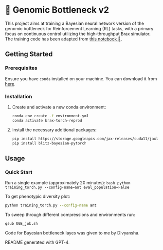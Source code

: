 # 🧬 Genomic Bottleneck v2

This project aims at training a Bayesian neural network version of the genomic bottleneck for Reinforcement Learning (RL) tasks, with a primary focus on continuous control utilizing the high-throughput Brax simulator. The training code has been adapted from [this notebook 🔗](https://github.com/google/brax/blob/main/notebooks/training_torch.ipynb).

## Getting Started

### Prerequisites

Ensure you have `conda` installed on your machine. You can download it from [here](https://docs.conda.io/en/latest/miniconda.html).

### Installation

1. Create and activate a new conda environment:
    ```bash
    conda env create -f environment.yml
    conda activate brax-torch-reprod
    ```

2. Install the necessary additional packages:
    ```bash
    pip install https://storage.googleapis.com/jax-releases/cuda11/jaxlib-0.4.7+cuda11.cudnn82-cp311-cp311-manylinux2014_x86_64.whl
    pip install blitz-bayesian-pytorch
    ```

## Usage

### Quick Start

Run a single example (approximately 20 minutes):
    ```bash
    python training_torch.py --config-name=ant eval_population=False
    ```

To get phenotypic diversity plot:

```bash
python training_torch.py --config-name ant
```

To sweep through different compressions and environments run:

```bash
qsub UGE_job.sh
```

Code for Bayesian bottleneck layes was given to me by Divyansha.

README generated with GPT-4.

